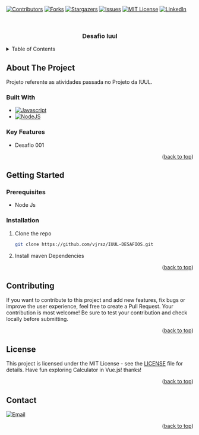 <a name="readme-top"></a>



[![Contributors][contributors-shield]][contributors-url]
[![Forks][forks-shield]][forks-url]
[![Stargazers][stars-shield]][stars-url]
[![Issues][issues-shield]][issues-url]
[![MIT License][license-shield]][license-url]
[![LinkedIn][linkedin-shield]][linkedin-url]



<!-- PROJECT LOGO -->
<br />
<div align="center">

<h3 align="center">Desafio Iuul</h3>

</div>

<!-- TABLE OF CONTENTS -->
<details>
  <summary>Table of Contents</summary>
  <ol>
    <li>
      <a href="#about-the-project">About The Project</a>
      <ul>
        <li><a href="#built-with">Built With</a></li>
        <li><a href="#key-features">Key Features</a></li>
      </ul>
    </li>
    <li>
      <a href="#getting-started">Getting Started</a>
      <ul>
        <li><a href="#prerequisites">Prerequisites</a></li>
        <li><a href="#installation">Installation</a></li>
      </ul>
    </li>
    <li><a href="#usage">Usage</a></li>
    <li><a href="#contributing">Contributing</a></li>
    <li><a href="#license">License</a></li>
    <li><a href="#contact">Contact</a></li>
  </ol>
</details>



<!-- ABOUT THE PROJECT -->
## About The Project

Projeto referente as atividades passada no Projeto da IUUL.


### Built With

* [![Javascript][Javascript]][Javascript-url]
* [![NodeJS][NodeJS]][Javascript-url]

### Key Features

<ul>
  <li>Desafio 001</li>
</ul>

<p align="right">(<a href="#readme-top">back to top</a>)</p>



<!-- GETTING STARTED -->
## Getting Started

### Prerequisites

* Node Js

### Installation

1. Clone the repo
   ```sh
   git clone https://github.com/vjrsz/IUUL-DESAFIOS.git
   ```
2. Install maven Dependencies

<p align="right">(<a href="#readme-top">back to top</a>)</p>



<!-- CONTRIBUTING -->
## Contributing

If you want to contribute to this project and add new features, fix bugs or improve the user experience, feel free to create a Pull Request. Your contribution is most welcome! Be sure to test your contribution and check locally before submitting.

<p align="right">(<a href="#readme-top">back to top</a>)</p>



<!-- LICENSE -->
## License

This project is licensed under the MIT License - see the <a href="./LICENSE">LICENSE</a> file for details.
Have fun exploring Calculator in Vue.js! thanks!

<p align="right">(<a href="#readme-top">back to top</a>)</p>



<!-- CONTACT -->
## Contact
[![Email][email]][email-url]

<p align="right">(<a href="#readme-top">back to top</a>)</p>



<!-- MARKDOWN LINKS & IMAGES -->
<!-- https://www.markdownguide.org/basic-syntax/#reference-style-links -->
[contributors-shield]: https://img.shields.io/github/contributors/vjrsz/IUUL-DESAFIOS.svg?style=for-the-badge
[contributors-url]: https://github.com/vjrsz/IUUL-DESAFIOS/graphs/contributors
[forks-shield]: https://img.shields.io/github/forks/vjrsz/IUUL-DESAFIOS.svg?style=for-the-badge
[forks-url]: https://github.com/vjrsz/IUUL-DESAFIOS/network/members
[stars-shield]: https://img.shields.io/github/stars/vjrsz/IUUL-DESAFIOS.svg?style=for-the-badge
[stars-url]: https://github.com/vjrsz/IUUL-DESAFIOS/stargazers
[issues-shield]: https://img.shields.io/github/issues/vjrsz/IUUL-DESAFIOS.svg?style=for-the-badge
[issues-url]: https://github.com/vjrsz/IUUL-DESAFIOS/issues
[license-shield]: https://img.shields.io/github/license/vjrsz/IUUL-DESAFIOS.svg?style=for-the-badge
[license-url]: https://github.com/vjrsz/IUUL-DESAFIOS/blob/master/LICENSE.txt
[linkedin-shield]: https://img.shields.io/badge/-LinkedIn-black.svg?style=for-the-badge&logo=linkedin&colorB=555
[linkedin-url]: https://linkedin.com/in/vjrsz
[email]: https://img.shields.io/badge/Email-000000?style=for-the-badge&logo=gmail&logoColor=white
[email-url]: mailto:vjrszx@gmail.com

[product-screenshot]: images/screenshot.png

[Javascript]: https://img.shields.io/badge/JavaScript-F7DF1E?style=for-the-badge&logo=javascript&logoColor=black
[Javascript-url]: https://agencypollotech.com.br

[NodeJS]: https://img.shields.io/badge/node.js-6DA55F?style=for-the-badge&logo=node.js&logoColor=white